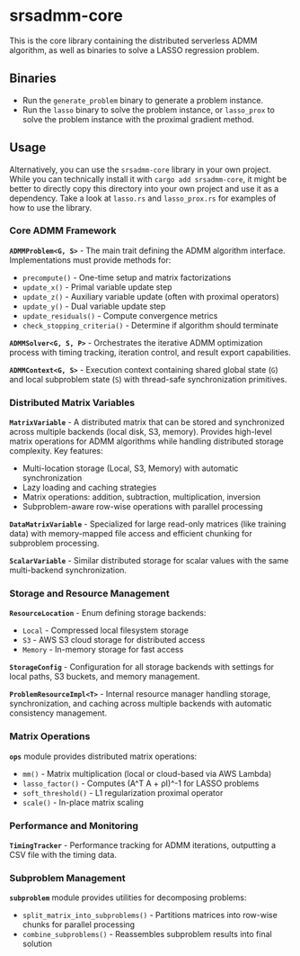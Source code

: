 # srsadmm-core

This is the core library containing the distributed serverless ADMM algorithm, as well as binaries to solve a LASSO regression problem.

## Binaries

- Run the `generate_problem` binary to generate a problem instance.
- Run the `lasso` binary to solve the problem instance, or `lasso_prox` to solve the problem instance with the proximal gradient method.

## Usage

Alternatively, you can use the `srsadmm-core` library in your own project. While you can technically install it with `cargo add srsadmm-core`, it might be better to directly copy this directory into your own project and use it as a dependency. Take a look at `lasso.rs` and `lasso_prox.rs` for examples of how to use the library.

### Core ADMM Framework

**`ADMMProblem<G, S>`** - The main trait defining the ADMM algorithm interface. Implementations must provide methods for:
- `precompute()` - One-time setup and matrix factorizations
- `update_x()` - Primal variable update step
- `update_z()` - Auxiliary variable update (often with proximal operators)
- `update_y()` - Dual variable update step
- `update_residuals()` - Compute convergence metrics
- `check_stopping_criteria()` - Determine if algorithm should terminate

**`ADMMSolver<G, S, P>`** - Orchestrates the iterative ADMM optimization process with timing tracking, iteration control, and result export capabilities.

**`ADMMContext<G, S>`** - Execution context containing shared global state (`G`) and local subproblem state (`S`) with thread-safe synchronization primitives.

### Distributed Matrix Variables

**`MatrixVariable`** - A distributed matrix that can be stored and synchronized across multiple backends (local disk, S3, memory). Provides high-level matrix operations for ADMM algorithms while handling distributed storage complexity. Key features:
- Multi-location storage (Local, S3, Memory) with automatic synchronization
- Lazy loading and caching strategies
- Matrix operations: addition, subtraction, multiplication, inversion
- Subproblem-aware row-wise operations with parallel processing

**`DataMatrixVariable`** - Specialized for large read-only matrices (like training data) with memory-mapped file access and efficient chunking for subproblem processing.

**`ScalarVariable`** - Similar distributed storage for scalar values with the same multi-backend synchronization.

### Storage and Resource Management

**`ResourceLocation`** - Enum defining storage backends:
- `Local` - Compressed local filesystem storage
- `S3` - AWS S3 cloud storage for distributed access
- `Memory` - In-memory storage for fast access

**`StorageConfig`** - Configuration for all storage backends with settings for local paths, S3 buckets, and memory management.

**`ProblemResourceImpl<T>`** - Internal resource manager handling storage, synchronization, and caching across multiple backends with automatic consistency management.

### Matrix Operations

**`ops`** module provides distributed matrix operations:
- `mm()` - Matrix multiplication (local or cloud-based via AWS Lambda)
- `lasso_factor()` - Computes (A^T A + ρI)^-1 for LASSO problems
- `soft_threshold()` - L1 regularization proximal operator
- `scale()` - In-place matrix scaling

### Performance and Monitoring

**`TimingTracker`** - Performance tracking for ADMM iterations, outputting a CSV file with the timing data.

### Subproblem Management

**`subproblem`** module provides utilities for decomposing problems:
- `split_matrix_into_subproblems()` - Partitions matrices into row-wise chunks for parallel processing
- `combine_subproblems()` - Reassembles subproblem results into final solution
